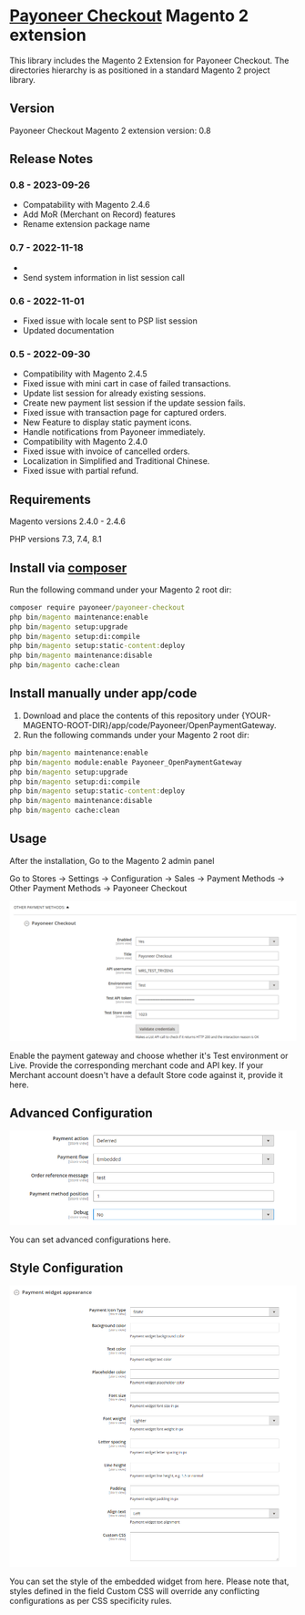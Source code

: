 # [Payoneer Checkout](https://checkoutdocs.payoneer.com/docs/integrate-with-magento/) Magento 2 extension

This library includes the Magento 2 Extension for Payoneer Checkout. The directories hierarchy is as positioned in a standard Magento 2 project library.

## Version

Payoneer Checkout Magento 2 extension version: 0.8

## Release Notes

### 0.8 - 2023-09-26

 - Compatability with Magento 2.4.6
 - Add MoR (Merchant on Record) features
 - Rename extension package name

### 0.7 - 2022-11-18
 - 
 - Send system information in list session call

### 0.6 - 2022-11-01

- Fixed issue with locale sent to PSP list session
- Updated documentation

### 0.5 - 2022-09-30

- Compatibility with Magento 2.4.5
- Fixed issue with mini cart in case of failed transactions.
- Update list session for already existing sessions.
- Create new payment list session if the update session fails.
- Fixed issue with transaction page for captured orders.
- New Feature to display static payment icons.
- Handle notifications from Payoneer immediately.
- Compatibility with Magento 2.4.0
- Fixed issue with invoice of cancelled orders.
- Localization in Simplified and Traditional Chinese.
- Fixed issue with partial refund.

## Requirements

Magento versions 2.4.0 - 2.4.6

PHP versions 7.3, 7.4, 8.1

## Install via [composer](https://getcomposer.org/download/)

Run the following command under your Magento 2 root dir:

```cmd
composer require payoneer/payoneer-checkout
php bin/magento maintenance:enable
php bin/magento setup:upgrade
php bin/magento setup:di:compile
php bin/magento setup:static-content:deploy
php bin/magento maintenance:disable
php bin/magento cache:clean
```

## Install manually under app/code

1. Download and place the contents of this repository under {YOUR-MAGENTO-ROOT-DIR}/app/code/Payoneer/OpenPaymentGateway.
2. Run the following commands under your Magento 2 root dir:

```cmd
php bin/magento maintenance:enable
php bin/magento module:enable Payoneer_OpenPaymentGateway
php bin/magento setup:upgrade
php bin/magento setup:di:compile
php bin/magento setup:static-content:deploy
php bin/magento maintenance:disable
php bin/magento cache:clean
```

## Usage

After the installation, Go to the Magento 2 admin panel

Go to Stores -> Settings -> Configuration -> Sales -> Payment Methods -> Other Payment Methods -> Payoneer Checkout

![Payoneer Checkout Configuration](docs/img/payoneer_config.png)

Enable the payment gateway and choose whether it's Test environment or Live. Provide the corresponding merchant code and API key. If your Merchant account doesn't have a default Store code against it, provide it here.

## Advanced Configuration

![Payoneer Checkout Advanced Configuration](docs/img/payoneer_advanced_config.png)

You can set advanced configurations here.

## Style Configuration

![Payoneer Checkout Style Configuration](docs/img/payoneer_style_config.png)

You can set the style of the embedded widget from here. Please note that, styles defined in the field Custom CSS will override any conflicting configurations as per CSS specificity rules.
